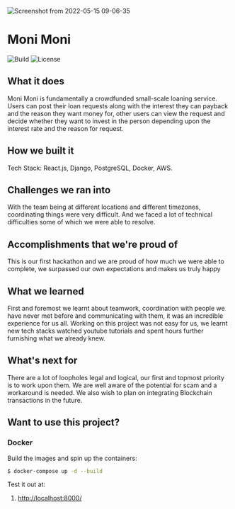 ![Screenshot from 2022-05-15 09-06-35](https://user-images.githubusercontent.com/90337323/168456070-a0d9faec-b2ef-46b4-987d-8c3d1b640781.png)

# Moni Moni

![Build](https://github.com/amal-thundiyil/moni-moni/actions/workflows/actions.yml/badge.svg)
![License](https://img.shields.io/github/license/Naereen/StrapDown.js.svg)
<!-- ![Hits](https://hits.seeyoufarm.com/api/count/incr/badge.svg?url=https%3A%2F%2Fgithub.com%2Famal-thundiyil%2Fmoni-moni&count_bg=%2379C83D&title_bg=%23555555&icon=&icon_color=%23E7E7E7&title=hits&edge_flat=false) -->

## What it does

Moni Moni is fundamentally a crowdfunded small-scale loaning service. Users can post their loan requests along with the interest they can payback and the reason they want money for, other users can view the request and decide whether they want to invest in the person depending upon the interest rate and the reason for request.

## How we built it

Tech Stack: React.js, Django, PostgreSQL, Docker, AWS.

## Challenges we ran into

With the team being at different locations and different timezones, coordinating things were very difficult. And we faced a lot of technical difficulties some of which we were able to resolve.

## Accomplishments that we're proud of

This is our first hackathon and we are proud of how much we were able to complete, we surpassed our own expectations and makes us truly happy

## What we learned

First and foremost we learnt about teamwork, coordination with people we have never met before and communicating with them, it was an incredible experience for us all. Working on this project was not easy for us, we learnt new tech stacks watched youtube tutorials and spent hours further furnishing what we already knew.

## What's next for

There are a lot of loopholes legal and logical, our first and topmost priority is to work upon them. We are well aware of the potential for scam and a workaround is needed. We also wish to plan on integrating Blockchain transactions in the future.

## Want to use this project?

### Docker

Build the images and spin up the containers:

```sh
$ docker-compose up -d --build
```

Test it out at:

1. [http://localhost:8000/](http://localhost:8000/)

<!-- ### Kubernetes

#### Minikube

Install and run [Minikube](https://kubernetes.io/docs/setup/minikube/):

1. Install a [Hypervisor](https://kubernetes.io/docs/tasks/tools/install-minikube/#install-a-hypervisor) (like [VirtualBox](https://www.virtualbox.org/wiki/Downloads) or [HyperKit](https://github.com/moby/hyperkit)) to manage virtual machines
1. Install and Set Up [kubectl](https://kubernetes.io/docs/tasks/tools/install-kubectl/) to deploy and manage apps on Kubernetes
1. Install [Minikube](https://github.com/kubernetes/minikube/releases)

Start the cluster:

```sh
$ minikube start --vm-driver=virtualbox
$ minikube dashboard
```

From here you can execute the `./deploy.sh` file or follow the instructions below it. Both will give you the same result.

For executing `./deploy.sh`:

```sh
chmod +x ./deploy.sh
./deploy.sh
```

#### Volume

Create the volume and the claim:

```sh
$ kubectl apply -f ./kubernetes/postgres-storage.yml
```

#### Secrets

Create the secret object:

For secret as `.yml`

```sh
$ kubectl apply -f ./kubernetes/secret.yml
```

otherwise from `.env` file

```sh
kubectl create secret generic secrets --from-env-file=.env
```

#### Postgres

Create deployment:

```sh
$ kubectl create -f ./kubernetes/postgres.yml
```

#### Django

Build and push the image to Docker Hub:

```sh
$ docker build -t amalthundiyil/backend ./services/server
$ docker push amalthundiyil/backend
```

> Make sure to replace `amalthundiyil` with your Docker Hub namespace in the above commands as well as in _kubernetes/backend.yml_

Create the deployment and service:

```sh
$ kubectl create -f ./kubernetes/backend.yml
```

Apply the migrations and seed the database:

```sh
$ kubectl get pods
$ kubectl exec django-<POD_IDENTIFIER> --stdin --tty -- python manage.py recreate_db
$ kubectl exec django-<POD_IDENTIFIER> --stdin --tty -- python manage.py seed_db
```

#### Ingress

Enable and apply:

```sh
$ minikube addons enable ingress
$ kubectl apply -f ./kubernetes/ingress.yml
```

Add entry to _/etc/hosts_ file:

```
<MINIKUBE_IP>payment.app
```

Try it out:

1. [http://payment.app/](http://payment.app/)

#### React.js

Build and push the image to Docker Hub:

```sh
$ docker build -t amalthundiyil/frontend ./services/client \
    -f ./services/client/Dockerfile-minikube

$ docker push amalthundiyil/frontend
```

> Again, replace `amalthundiyil` with your Docker Hub namespace in the above commands as well as in _kubernetes/vue-deployment.yml_

Create the deployment and service:

```sh
$ kubectl create -f ./kubernetes/frontend.yml
```

Try it out at [http://payment.app/](http://payment.app/). -->
